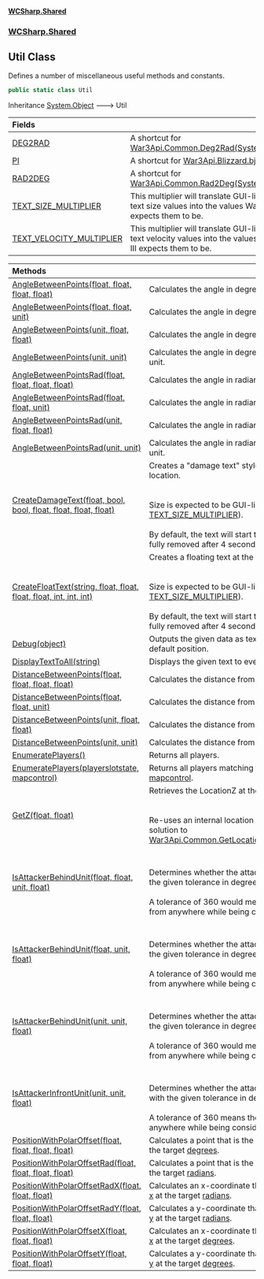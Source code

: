 #### [WCSharp.Shared](README.md 'README')
### [WCSharp.Shared](WCSharp.Shared.md 'WCSharp.Shared')

## Util Class

Defines a number of miscellaneous useful methods and constants.

```csharp
public static class Util
```

Inheritance [System.Object](https://docs.microsoft.com/en-us/dotnet/api/System.Object 'System.Object') &#129106; Util

| Fields | |
| :--- | :--- |
| [DEG2RAD](WCSharp.Shared.Util.DEG2RAD.md 'WCSharp.Shared.Util.DEG2RAD') | A shortcut for [War3Api.Common.Deg2Rad(System.Single)](https://docs.microsoft.com/en-us/dotnet/api/War3Api.Common.Deg2Rad#War3Api_Common_Deg2Rad_System_Single_ 'War3Api.Common.Deg2Rad(System.Single)'). |
| [PI](WCSharp.Shared.Util.PI.md 'WCSharp.Shared.Util.PI') | A shortcut for [War3Api.Blizzard.bj_PI](https://docs.microsoft.com/en-us/dotnet/api/War3Api.Blizzard.bj_PI 'War3Api.Blizzard.bj_PI'). |
| [RAD2DEG](WCSharp.Shared.Util.RAD2DEG.md 'WCSharp.Shared.Util.RAD2DEG') | A shortcut for [War3Api.Common.Rad2Deg(System.Single)](https://docs.microsoft.com/en-us/dotnet/api/War3Api.Common.Rad2Deg#War3Api_Common_Rad2Deg_System_Single_ 'War3Api.Common.Rad2Deg(System.Single)'). |
| [TEXT_SIZE_MULTIPLIER](WCSharp.Shared.Util.TEXT_SIZE_MULTIPLIER.md 'WCSharp.Shared.Util.TEXT_SIZE_MULTIPLIER') | This multiplier will translate GUI-like floating text size values into the values Warcraft III expects them to be. |
| [TEXT_VELOCITY_MULTIPLIER](WCSharp.Shared.Util.TEXT_VELOCITY_MULTIPLIER.md 'WCSharp.Shared.Util.TEXT_VELOCITY_MULTIPLIER') | This multiplier will translate GUI-like floating text velocity values into the values Warcraft III expects them to be. |

| Methods | |
| :--- | :--- |
| [AngleBetweenPoints(float, float, float, float)](WCSharp.Shared.Util.AngleBetweenPoints(float,float,float,float).md 'WCSharp.Shared.Util.AngleBetweenPoints(float, float, float, float)') | Calculates the angle in degrees from ([x1](WCSharp.Shared.Util.AngleBetweenPoints(float,float,float,float).md#WCSharp.Shared.Util.AngleBetweenPoints(float,float,float,float).x1 'WCSharp.Shared.Util.AngleBetweenPoints(float, float, float, float).x1'), [y1](WCSharp.Shared.Util.AngleBetweenPoints(float,float,float,float).md#WCSharp.Shared.Util.AngleBetweenPoints(float,float,float,float).y1 'WCSharp.Shared.Util.AngleBetweenPoints(float, float, float, float).y1')) to ([x2](WCSharp.Shared.Util.AngleBetweenPoints(float,float,float,float).md#WCSharp.Shared.Util.AngleBetweenPoints(float,float,float,float).x2 'WCSharp.Shared.Util.AngleBetweenPoints(float, float, float, float).x2'), [y2](WCSharp.Shared.Util.AngleBetweenPoints(float,float,float,float).md#WCSharp.Shared.Util.AngleBetweenPoints(float,float,float,float).y2 'WCSharp.Shared.Util.AngleBetweenPoints(float, float, float, float).y2')). |
| [AngleBetweenPoints(float, float, unit)](WCSharp.Shared.Util.AngleBetweenPoints(float,float,War3Api.Common.unit).md 'WCSharp.Shared.Util.AngleBetweenPoints(float, float, War3Api.Common.unit)') | Calculates the angle in degrees from ([x1](WCSharp.Shared.Util.AngleBetweenPoints(float,float,War3Api.Common.unit).md#WCSharp.Shared.Util.AngleBetweenPoints(float,float,War3Api.Common.unit).x1 'WCSharp.Shared.Util.AngleBetweenPoints(float, float, War3Api.Common.unit).x1'), [y1](WCSharp.Shared.Util.AngleBetweenPoints(float,float,War3Api.Common.unit).md#WCSharp.Shared.Util.AngleBetweenPoints(float,float,War3Api.Common.unit).y1 'WCSharp.Shared.Util.AngleBetweenPoints(float, float, War3Api.Common.unit).y1')) to [target](WCSharp.Shared.Util.AngleBetweenPoints(float,float,War3Api.Common.unit).md#WCSharp.Shared.Util.AngleBetweenPoints(float,float,War3Api.Common.unit).target 'WCSharp.Shared.Util.AngleBetweenPoints(float, float, War3Api.Common.unit).target') unit. |
| [AngleBetweenPoints(unit, float, float)](WCSharp.Shared.Util.AngleBetweenPoints(War3Api.Common.unit,float,float).md 'WCSharp.Shared.Util.AngleBetweenPoints(War3Api.Common.unit, float, float)') | Calculates the angle in degrees from [source](WCSharp.Shared.Util.AngleBetweenPoints(War3Api.Common.unit,float,float).md#WCSharp.Shared.Util.AngleBetweenPoints(War3Api.Common.unit,float,float).source 'WCSharp.Shared.Util.AngleBetweenPoints(War3Api.Common.unit, float, float).source') unit to ([x2](WCSharp.Shared.Util.AngleBetweenPoints(War3Api.Common.unit,float,float).md#WCSharp.Shared.Util.AngleBetweenPoints(War3Api.Common.unit,float,float).x2 'WCSharp.Shared.Util.AngleBetweenPoints(War3Api.Common.unit, float, float).x2'), [y2](WCSharp.Shared.Util.AngleBetweenPoints(War3Api.Common.unit,float,float).md#WCSharp.Shared.Util.AngleBetweenPoints(War3Api.Common.unit,float,float).y2 'WCSharp.Shared.Util.AngleBetweenPoints(War3Api.Common.unit, float, float).y2')). |
| [AngleBetweenPoints(unit, unit)](WCSharp.Shared.Util.AngleBetweenPoints(War3Api.Common.unit,War3Api.Common.unit).md 'WCSharp.Shared.Util.AngleBetweenPoints(War3Api.Common.unit, War3Api.Common.unit)') | Calculates the angle in degrees from [source](WCSharp.Shared.Util.AngleBetweenPoints(War3Api.Common.unit,War3Api.Common.unit).md#WCSharp.Shared.Util.AngleBetweenPoints(War3Api.Common.unit,War3Api.Common.unit).source 'WCSharp.Shared.Util.AngleBetweenPoints(War3Api.Common.unit, War3Api.Common.unit).source') unit to [target](WCSharp.Shared.Util.AngleBetweenPoints(War3Api.Common.unit,War3Api.Common.unit).md#WCSharp.Shared.Util.AngleBetweenPoints(War3Api.Common.unit,War3Api.Common.unit).target 'WCSharp.Shared.Util.AngleBetweenPoints(War3Api.Common.unit, War3Api.Common.unit).target') unit. |
| [AngleBetweenPointsRad(float, float, float, float)](WCSharp.Shared.Util.AngleBetweenPointsRad(float,float,float,float).md 'WCSharp.Shared.Util.AngleBetweenPointsRad(float, float, float, float)') | Calculates the angle in radians from ([x1](WCSharp.Shared.Util.AngleBetweenPointsRad(float,float,float,float).md#WCSharp.Shared.Util.AngleBetweenPointsRad(float,float,float,float).x1 'WCSharp.Shared.Util.AngleBetweenPointsRad(float, float, float, float).x1'), [y1](WCSharp.Shared.Util.AngleBetweenPointsRad(float,float,float,float).md#WCSharp.Shared.Util.AngleBetweenPointsRad(float,float,float,float).y1 'WCSharp.Shared.Util.AngleBetweenPointsRad(float, float, float, float).y1')) to ([x2](WCSharp.Shared.Util.AngleBetweenPointsRad(float,float,float,float).md#WCSharp.Shared.Util.AngleBetweenPointsRad(float,float,float,float).x2 'WCSharp.Shared.Util.AngleBetweenPointsRad(float, float, float, float).x2'), [y2](WCSharp.Shared.Util.AngleBetweenPointsRad(float,float,float,float).md#WCSharp.Shared.Util.AngleBetweenPointsRad(float,float,float,float).y2 'WCSharp.Shared.Util.AngleBetweenPointsRad(float, float, float, float).y2')). |
| [AngleBetweenPointsRad(float, float, unit)](WCSharp.Shared.Util.AngleBetweenPointsRad(float,float,War3Api.Common.unit).md 'WCSharp.Shared.Util.AngleBetweenPointsRad(float, float, War3Api.Common.unit)') | Calculates the angle in radians from ([x1](WCSharp.Shared.Util.AngleBetweenPointsRad(float,float,War3Api.Common.unit).md#WCSharp.Shared.Util.AngleBetweenPointsRad(float,float,War3Api.Common.unit).x1 'WCSharp.Shared.Util.AngleBetweenPointsRad(float, float, War3Api.Common.unit).x1'), [y1](WCSharp.Shared.Util.AngleBetweenPointsRad(float,float,War3Api.Common.unit).md#WCSharp.Shared.Util.AngleBetweenPointsRad(float,float,War3Api.Common.unit).y1 'WCSharp.Shared.Util.AngleBetweenPointsRad(float, float, War3Api.Common.unit).y1')) to [target](WCSharp.Shared.Util.AngleBetweenPointsRad(float,float,War3Api.Common.unit).md#WCSharp.Shared.Util.AngleBetweenPointsRad(float,float,War3Api.Common.unit).target 'WCSharp.Shared.Util.AngleBetweenPointsRad(float, float, War3Api.Common.unit).target') unit. |
| [AngleBetweenPointsRad(unit, float, float)](WCSharp.Shared.Util.AngleBetweenPointsRad(War3Api.Common.unit,float,float).md 'WCSharp.Shared.Util.AngleBetweenPointsRad(War3Api.Common.unit, float, float)') | Calculates the angle in radians from [source](WCSharp.Shared.Util.AngleBetweenPointsRad(War3Api.Common.unit,float,float).md#WCSharp.Shared.Util.AngleBetweenPointsRad(War3Api.Common.unit,float,float).source 'WCSharp.Shared.Util.AngleBetweenPointsRad(War3Api.Common.unit, float, float).source') unit to ([x2](WCSharp.Shared.Util.AngleBetweenPointsRad(War3Api.Common.unit,float,float).md#WCSharp.Shared.Util.AngleBetweenPointsRad(War3Api.Common.unit,float,float).x2 'WCSharp.Shared.Util.AngleBetweenPointsRad(War3Api.Common.unit, float, float).x2'), [y2](WCSharp.Shared.Util.AngleBetweenPointsRad(War3Api.Common.unit,float,float).md#WCSharp.Shared.Util.AngleBetweenPointsRad(War3Api.Common.unit,float,float).y2 'WCSharp.Shared.Util.AngleBetweenPointsRad(War3Api.Common.unit, float, float).y2')). |
| [AngleBetweenPointsRad(unit, unit)](WCSharp.Shared.Util.AngleBetweenPointsRad(War3Api.Common.unit,War3Api.Common.unit).md 'WCSharp.Shared.Util.AngleBetweenPointsRad(War3Api.Common.unit, War3Api.Common.unit)') | Calculates the angle in radians from [source](WCSharp.Shared.Util.AngleBetweenPointsRad(War3Api.Common.unit,War3Api.Common.unit).md#WCSharp.Shared.Util.AngleBetweenPointsRad(War3Api.Common.unit,War3Api.Common.unit).source 'WCSharp.Shared.Util.AngleBetweenPointsRad(War3Api.Common.unit, War3Api.Common.unit).source') unit to [target](WCSharp.Shared.Util.AngleBetweenPointsRad(War3Api.Common.unit,War3Api.Common.unit).md#WCSharp.Shared.Util.AngleBetweenPointsRad(War3Api.Common.unit,War3Api.Common.unit).target 'WCSharp.Shared.Util.AngleBetweenPointsRad(War3Api.Common.unit, War3Api.Common.unit).target') unit. |
| [CreateDamageText(float, bool, bool, float, float, float, float)](WCSharp.Shared.Util.CreateDamageText(float,bool,bool,float,float,float,float).md 'WCSharp.Shared.Util.CreateDamageText(float, bool, bool, float, float, float, float)') | Creates a "damage text" style of floating text at the target location.<br/><br/><br/>Size is expected to be GUI-like values (it gets multiplied by [TEXT_SIZE_MULTIPLIER](WCSharp.Shared.Util.TEXT_SIZE_MULTIPLIER.md 'WCSharp.Shared.Util.TEXT_SIZE_MULTIPLIER')).<br/><br/>By default, the text will start to fade after 2 seconds, and be fully removed after 4 seconds. |
| [CreateFloatText(string, float, float, float, float, int, int, int)](WCSharp.Shared.Util.CreateFloatText(string,float,float,float,float,int,int,int).md 'WCSharp.Shared.Util.CreateFloatText(string, float, float, float, float, int, int, int)') | Creates a floating text at the target location.<br/><br/><br/>Size is expected to be GUI-like values (it gets multiplied by [TEXT_SIZE_MULTIPLIER](WCSharp.Shared.Util.TEXT_SIZE_MULTIPLIER.md 'WCSharp.Shared.Util.TEXT_SIZE_MULTIPLIER')).<br/><br/>By default, the text will start to fade after 2 seconds, and be fully removed after 4 seconds. |
| [Debug(object)](WCSharp.Shared.Util.Debug(object).md 'WCSharp.Shared.Util.Debug(object)') | Outputs the given data as text to the local player at the default position. |
| [DisplayTextToAll(string)](WCSharp.Shared.Util.DisplayTextToAll(string).md 'WCSharp.Shared.Util.DisplayTextToAll(string)') | Displays the given text to everyone at the default position. |
| [DistanceBetweenPoints(float, float, float, float)](WCSharp.Shared.Util.DistanceBetweenPoints(float,float,float,float).md 'WCSharp.Shared.Util.DistanceBetweenPoints(float, float, float, float)') | Calculates the distance from ([x1](WCSharp.Shared.Util.DistanceBetweenPoints(float,float,float,float).md#WCSharp.Shared.Util.DistanceBetweenPoints(float,float,float,float).x1 'WCSharp.Shared.Util.DistanceBetweenPoints(float, float, float, float).x1'), [y1](WCSharp.Shared.Util.DistanceBetweenPoints(float,float,float,float).md#WCSharp.Shared.Util.DistanceBetweenPoints(float,float,float,float).y1 'WCSharp.Shared.Util.DistanceBetweenPoints(float, float, float, float).y1')) to ([x2](WCSharp.Shared.Util.DistanceBetweenPoints(float,float,float,float).md#WCSharp.Shared.Util.DistanceBetweenPoints(float,float,float,float).x2 'WCSharp.Shared.Util.DistanceBetweenPoints(float, float, float, float).x2'), [y2](WCSharp.Shared.Util.DistanceBetweenPoints(float,float,float,float).md#WCSharp.Shared.Util.DistanceBetweenPoints(float,float,float,float).y2 'WCSharp.Shared.Util.DistanceBetweenPoints(float, float, float, float).y2')). |
| [DistanceBetweenPoints(float, float, unit)](WCSharp.Shared.Util.DistanceBetweenPoints(float,float,War3Api.Common.unit).md 'WCSharp.Shared.Util.DistanceBetweenPoints(float, float, War3Api.Common.unit)') | Calculates the distance from ([x1](WCSharp.Shared.Util.DistanceBetweenPoints(float,float,War3Api.Common.unit).md#WCSharp.Shared.Util.DistanceBetweenPoints(float,float,War3Api.Common.unit).x1 'WCSharp.Shared.Util.DistanceBetweenPoints(float, float, War3Api.Common.unit).x1'), [y1](WCSharp.Shared.Util.DistanceBetweenPoints(float,float,War3Api.Common.unit).md#WCSharp.Shared.Util.DistanceBetweenPoints(float,float,War3Api.Common.unit).y1 'WCSharp.Shared.Util.DistanceBetweenPoints(float, float, War3Api.Common.unit).y1')) to [target](WCSharp.Shared.Util.DistanceBetweenPoints(float,float,War3Api.Common.unit).md#WCSharp.Shared.Util.DistanceBetweenPoints(float,float,War3Api.Common.unit).target 'WCSharp.Shared.Util.DistanceBetweenPoints(float, float, War3Api.Common.unit).target') unit. |
| [DistanceBetweenPoints(unit, float, float)](WCSharp.Shared.Util.DistanceBetweenPoints(War3Api.Common.unit,float,float).md 'WCSharp.Shared.Util.DistanceBetweenPoints(War3Api.Common.unit, float, float)') | Calculates the distance from [source](WCSharp.Shared.Util.DistanceBetweenPoints(War3Api.Common.unit,float,float).md#WCSharp.Shared.Util.DistanceBetweenPoints(War3Api.Common.unit,float,float).source 'WCSharp.Shared.Util.DistanceBetweenPoints(War3Api.Common.unit, float, float).source') unit to ([x2](WCSharp.Shared.Util.DistanceBetweenPoints(War3Api.Common.unit,float,float).md#WCSharp.Shared.Util.DistanceBetweenPoints(War3Api.Common.unit,float,float).x2 'WCSharp.Shared.Util.DistanceBetweenPoints(War3Api.Common.unit, float, float).x2'), [y2](WCSharp.Shared.Util.DistanceBetweenPoints(War3Api.Common.unit,float,float).md#WCSharp.Shared.Util.DistanceBetweenPoints(War3Api.Common.unit,float,float).y2 'WCSharp.Shared.Util.DistanceBetweenPoints(War3Api.Common.unit, float, float).y2')). |
| [DistanceBetweenPoints(unit, unit)](WCSharp.Shared.Util.DistanceBetweenPoints(War3Api.Common.unit,War3Api.Common.unit).md 'WCSharp.Shared.Util.DistanceBetweenPoints(War3Api.Common.unit, War3Api.Common.unit)') | Calculates the distance from [source](WCSharp.Shared.Util.DistanceBetweenPoints(War3Api.Common.unit,War3Api.Common.unit).md#WCSharp.Shared.Util.DistanceBetweenPoints(War3Api.Common.unit,War3Api.Common.unit).source 'WCSharp.Shared.Util.DistanceBetweenPoints(War3Api.Common.unit, War3Api.Common.unit).source') unit to [target](WCSharp.Shared.Util.DistanceBetweenPoints(War3Api.Common.unit,War3Api.Common.unit).md#WCSharp.Shared.Util.DistanceBetweenPoints(War3Api.Common.unit,War3Api.Common.unit).target 'WCSharp.Shared.Util.DistanceBetweenPoints(War3Api.Common.unit, War3Api.Common.unit).target') unit. |
| [EnumeratePlayers()](WCSharp.Shared.Util.EnumeratePlayers().md 'WCSharp.Shared.Util.EnumeratePlayers()') | Returns all players. |
| [EnumeratePlayers(playerslotstate, mapcontrol)](WCSharp.Shared.Util.EnumeratePlayers(War3Api.Common.playerslotstate,War3Api.Common.mapcontrol).md 'WCSharp.Shared.Util.EnumeratePlayers(War3Api.Common.playerslotstate, War3Api.Common.mapcontrol)') | Returns all players matching the given [playerslotstate](WCSharp.Shared.Util.EnumeratePlayers(War3Api.Common.playerslotstate,War3Api.Common.mapcontrol).md#WCSharp.Shared.Util.EnumeratePlayers(War3Api.Common.playerslotstate,War3Api.Common.mapcontrol).playerslotstate 'WCSharp.Shared.Util.EnumeratePlayers(War3Api.Common.playerslotstate, War3Api.Common.mapcontrol).playerslotstate') and [mapcontrol](WCSharp.Shared.Util.EnumeratePlayers(War3Api.Common.playerslotstate,War3Api.Common.mapcontrol).md#WCSharp.Shared.Util.EnumeratePlayers(War3Api.Common.playerslotstate,War3Api.Common.mapcontrol).mapcontrol 'WCSharp.Shared.Util.EnumeratePlayers(War3Api.Common.playerslotstate, War3Api.Common.mapcontrol).mapcontrol'). |
| [GetZ(float, float)](WCSharp.Shared.Util.GetZ(float,float).md 'WCSharp.Shared.Util.GetZ(float, float)') | Retrieves the LocationZ at the given (X, Y) coordinates.<br/><br/><br/>Re-uses an internal location to provide a faster and easier solution to [War3Api.Common.GetLocationZ(War3Api.Common.location)](https://docs.microsoft.com/en-us/dotnet/api/War3Api.Common.GetLocationZ#War3Api_Common_GetLocationZ_War3Api_Common_location_ 'War3Api.Common.GetLocationZ(War3Api.Common.location)'). |
| [IsAttackerBehindUnit(float, float, unit, float)](WCSharp.Shared.Util.IsAttackerBehindUnit(float,float,War3Api.Common.unit,float).md 'WCSharp.Shared.Util.IsAttackerBehindUnit(float, float, War3Api.Common.unit, float)') | <br/><br/>Determines whether the attacker is behind the attacked with the given tolerance in degrees.<br/><br/>A tolerance of 360 would mean the target can be attacked from anywhere while being considered "behind". |
| [IsAttackerBehindUnit(float, unit, float)](WCSharp.Shared.Util.IsAttackerBehindUnit(float,War3Api.Common.unit,float).md 'WCSharp.Shared.Util.IsAttackerBehindUnit(float, War3Api.Common.unit, float)') | <br/><br/>Determines whether the attacker is behind the attacked with the given tolerance in degrees.<br/><br/>A tolerance of 360 would mean the target can be attacked from anywhere while being considered "behind". |
| [IsAttackerBehindUnit(unit, unit, float)](WCSharp.Shared.Util.IsAttackerBehindUnit(War3Api.Common.unit,War3Api.Common.unit,float).md 'WCSharp.Shared.Util.IsAttackerBehindUnit(War3Api.Common.unit, War3Api.Common.unit, float)') | <br/><br/>Determines whether the attacker is behind the attacked with the given tolerance in degrees.<br/><br/>A tolerance of 360 would mean the target can be attacked from anywhere while being considered "behind". |
| [IsAttackerInfrontUnit(unit, unit, float)](WCSharp.Shared.Util.IsAttackerInfrontUnit(War3Api.Common.unit,War3Api.Common.unit,float).md 'WCSharp.Shared.Util.IsAttackerInfrontUnit(War3Api.Common.unit, War3Api.Common.unit, float)') | <br/><br/>Determines whether the attacker is in front of the attacked with the given tolerance in degrees.<br/><br/>A tolerance of 360 means the target can be attacked from anywhere while being considered "infront". |
| [PositionWithPolarOffset(float, float, float, float)](WCSharp.Shared.Util.PositionWithPolarOffset(float,float,float,float).md 'WCSharp.Shared.Util.PositionWithPolarOffset(float, float, float, float)') | Calculates a point that is the given [offset](WCSharp.Shared.Util.PositionWithPolarOffset(float,float,float,float).md#WCSharp.Shared.Util.PositionWithPolarOffset(float,float,float,float).offset 'WCSharp.Shared.Util.PositionWithPolarOffset(float, float, float, float).offset') away from ([x](WCSharp.Shared.Util.PositionWithPolarOffset(float,float,float,float).md#WCSharp.Shared.Util.PositionWithPolarOffset(float,float,float,float).x 'WCSharp.Shared.Util.PositionWithPolarOffset(float, float, float, float).x'), [y](WCSharp.Shared.Util.PositionWithPolarOffset(float,float,float,float).md#WCSharp.Shared.Util.PositionWithPolarOffset(float,float,float,float).y 'WCSharp.Shared.Util.PositionWithPolarOffset(float, float, float, float).y')) at the target [degrees](WCSharp.Shared.Util.PositionWithPolarOffset(float,float,float,float).md#WCSharp.Shared.Util.PositionWithPolarOffset(float,float,float,float).degrees 'WCSharp.Shared.Util.PositionWithPolarOffset(float, float, float, float).degrees'). |
| [PositionWithPolarOffsetRad(float, float, float, float)](WCSharp.Shared.Util.PositionWithPolarOffsetRad(float,float,float,float).md 'WCSharp.Shared.Util.PositionWithPolarOffsetRad(float, float, float, float)') | Calculates a point that is the given [offset](WCSharp.Shared.Util.PositionWithPolarOffsetRad(float,float,float,float).md#WCSharp.Shared.Util.PositionWithPolarOffsetRad(float,float,float,float).offset 'WCSharp.Shared.Util.PositionWithPolarOffsetRad(float, float, float, float).offset') away from ([x](WCSharp.Shared.Util.PositionWithPolarOffsetRad(float,float,float,float).md#WCSharp.Shared.Util.PositionWithPolarOffsetRad(float,float,float,float).x 'WCSharp.Shared.Util.PositionWithPolarOffsetRad(float, float, float, float).x'), [y](WCSharp.Shared.Util.PositionWithPolarOffsetRad(float,float,float,float).md#WCSharp.Shared.Util.PositionWithPolarOffsetRad(float,float,float,float).y 'WCSharp.Shared.Util.PositionWithPolarOffsetRad(float, float, float, float).y')) at the target [radians](WCSharp.Shared.Util.PositionWithPolarOffsetRad(float,float,float,float).md#WCSharp.Shared.Util.PositionWithPolarOffsetRad(float,float,float,float).radians 'WCSharp.Shared.Util.PositionWithPolarOffsetRad(float, float, float, float).radians'). |
| [PositionWithPolarOffsetRadX(float, float, float)](WCSharp.Shared.Util.PositionWithPolarOffsetRadX(float,float,float).md 'WCSharp.Shared.Util.PositionWithPolarOffsetRadX(float, float, float)') | Calculates an x-coordinate that is the given [offset](WCSharp.Shared.Util.PositionWithPolarOffsetRadX(float,float,float).md#WCSharp.Shared.Util.PositionWithPolarOffsetRadX(float,float,float).offset 'WCSharp.Shared.Util.PositionWithPolarOffsetRadX(float, float, float).offset') away from [x](WCSharp.Shared.Util.PositionWithPolarOffsetRadX(float,float,float).md#WCSharp.Shared.Util.PositionWithPolarOffsetRadX(float,float,float).x 'WCSharp.Shared.Util.PositionWithPolarOffsetRadX(float, float, float).x') at the target [radians](WCSharp.Shared.Util.PositionWithPolarOffsetRadX(float,float,float).md#WCSharp.Shared.Util.PositionWithPolarOffsetRadX(float,float,float).radians 'WCSharp.Shared.Util.PositionWithPolarOffsetRadX(float, float, float).radians'). |
| [PositionWithPolarOffsetRadY(float, float, float)](WCSharp.Shared.Util.PositionWithPolarOffsetRadY(float,float,float).md 'WCSharp.Shared.Util.PositionWithPolarOffsetRadY(float, float, float)') | Calculates a y-coordinate that is the given [offset](WCSharp.Shared.Util.PositionWithPolarOffsetRadY(float,float,float).md#WCSharp.Shared.Util.PositionWithPolarOffsetRadY(float,float,float).offset 'WCSharp.Shared.Util.PositionWithPolarOffsetRadY(float, float, float).offset') away from [y](WCSharp.Shared.Util.PositionWithPolarOffsetRadY(float,float,float).md#WCSharp.Shared.Util.PositionWithPolarOffsetRadY(float,float,float).y 'WCSharp.Shared.Util.PositionWithPolarOffsetRadY(float, float, float).y') at the target [radians](WCSharp.Shared.Util.PositionWithPolarOffsetRadY(float,float,float).md#WCSharp.Shared.Util.PositionWithPolarOffsetRadY(float,float,float).radians 'WCSharp.Shared.Util.PositionWithPolarOffsetRadY(float, float, float).radians'). |
| [PositionWithPolarOffsetX(float, float, float)](WCSharp.Shared.Util.PositionWithPolarOffsetX(float,float,float).md 'WCSharp.Shared.Util.PositionWithPolarOffsetX(float, float, float)') | Calculates an x-coordinate that is the given [offset](WCSharp.Shared.Util.PositionWithPolarOffsetX(float,float,float).md#WCSharp.Shared.Util.PositionWithPolarOffsetX(float,float,float).offset 'WCSharp.Shared.Util.PositionWithPolarOffsetX(float, float, float).offset') away from [x](WCSharp.Shared.Util.PositionWithPolarOffsetX(float,float,float).md#WCSharp.Shared.Util.PositionWithPolarOffsetX(float,float,float).x 'WCSharp.Shared.Util.PositionWithPolarOffsetX(float, float, float).x') at the target [degrees](WCSharp.Shared.Util.PositionWithPolarOffsetX(float,float,float).md#WCSharp.Shared.Util.PositionWithPolarOffsetX(float,float,float).degrees 'WCSharp.Shared.Util.PositionWithPolarOffsetX(float, float, float).degrees'). |
| [PositionWithPolarOffsetY(float, float, float)](WCSharp.Shared.Util.PositionWithPolarOffsetY(float,float,float).md 'WCSharp.Shared.Util.PositionWithPolarOffsetY(float, float, float)') | Calculates a y-coordinate that is the given [offset](WCSharp.Shared.Util.PositionWithPolarOffsetY(float,float,float).md#WCSharp.Shared.Util.PositionWithPolarOffsetY(float,float,float).offset 'WCSharp.Shared.Util.PositionWithPolarOffsetY(float, float, float).offset') away from [y](WCSharp.Shared.Util.PositionWithPolarOffsetY(float,float,float).md#WCSharp.Shared.Util.PositionWithPolarOffsetY(float,float,float).y 'WCSharp.Shared.Util.PositionWithPolarOffsetY(float, float, float).y') at the target [degrees](WCSharp.Shared.Util.PositionWithPolarOffsetY(float,float,float).md#WCSharp.Shared.Util.PositionWithPolarOffsetY(float,float,float).degrees 'WCSharp.Shared.Util.PositionWithPolarOffsetY(float, float, float).degrees'). |
